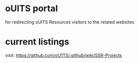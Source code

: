 # oUITS portal
for redirecting oUITS Resources visitors to the related websites

# current listings
visit: https://github.com/oU1TS/.github/wiki/SSR-Projects

